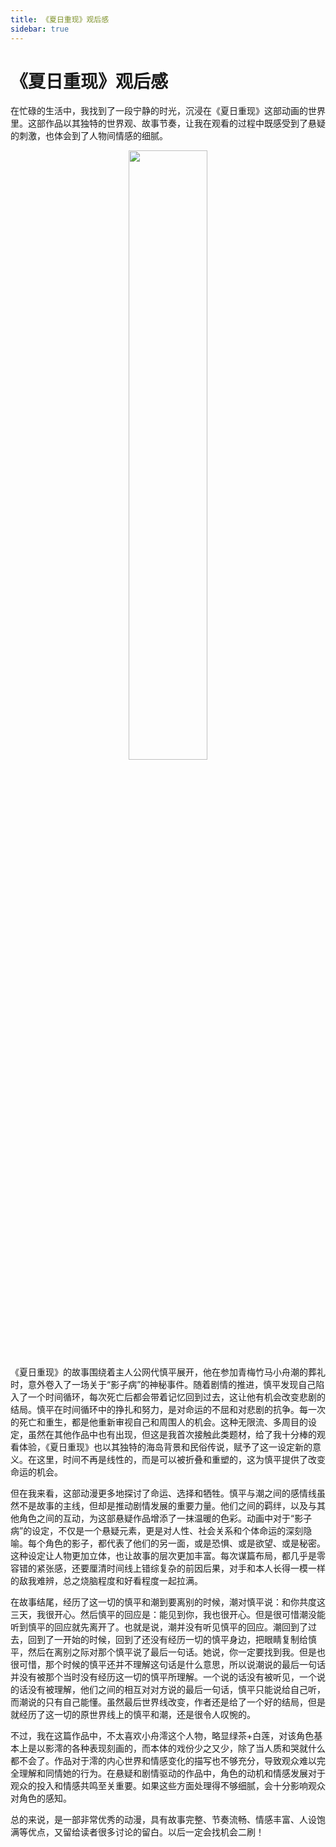 ```yaml
---
title: 《夏日重现》观后感
sidebar: true
---
```


# 《夏日重现》观后感

<ClientOnly>
<title-pv/>
</ClientOnly>


在忙碌的生活中，我找到了一段宁静的时光，沉浸在《夏日重现》这部动画的世界里。这部作品以其独特的世界观、故事节奏，让我在观看的过程中既感受到了悬疑的刺激，也体会到了人物间情感的细腻。

<div style="text-align: center;">
<img src="/img/xrcx.png" style="margin-bottom: -20px;" width="50%" height="50%">
</div>

《夏日重现》的故事围绕着主人公网代慎平展开，他在参加青梅竹马小舟潮的葬礼时，意外卷入了一场关于“影子病”的神秘事件。随着剧情的推进，慎平发现自己陷入了一个时间循环，每次死亡后都会带着记忆回到过去，这让他有机会改变悲剧的结局。慎平在时间循环中的挣扎和努力，是对命运的不屈和对悲剧的抗争。每一次的死亡和重生，都是他重新审视自己和周围人的机会。这种无限流、多周目的设定，虽然在其他作品中也有出现，但这是我首次接触此类题材，给了我十分棒的观看体验，《夏日重现》也以其独特的海岛背景和民俗传说，赋予了这一设定新的意义。在这里，时间不再是线性的，而是可以被折叠和重塑的，这为慎平提供了改变命运的机会。

但在我来看，这部动漫更多地探讨了命运、选择和牺牲。慎平与潮之间的感情线虽然不是故事的主线，但却是推动剧情发展的重要力量。他们之间的羁绊，以及与其他角色之间的互动，为这部悬疑作品增添了一抹温暖的色彩。动画中对于“影子病”的设定，不仅是一个悬疑元素，更是对人性、社会关系和个体命运的深刻隐喻。每个角色的影子，都代表了他们的另一面，或是恐惧、或是欲望、或是秘密。这种设定让人物更加立体，也让故事的层次更加丰富。每次谋篇布局，都几乎是零容错的紧张感，还要厘清时间线上错综复杂的前因后果，对手和本人长得一模一样的敌我难辨，总之烧脑程度和好看程度一起拉满。

在故事结尾，经历了这一切的慎平和潮到要离别的时候，潮对慎平说：和你共度这三天，我很开心。然后慎平的回应是：能见到你，我也很开心。但是很可惜潮没能听到慎平的回应就先离开了。也就是说，潮并没有听见慎平的回应。潮回到了过去，回到了一开始的时候，回到了还没有经历一切的慎平身边，把眼睛复制给慎平，然后在离别之际对那个慎平说了最后一句话。她说，你一定要找到我。但是也很可惜，那个时候的慎平还并不理解这句话是什么意思，所以说潮说的最后一句话并没有被那个当时没有经历这一切的慎平所理解。一个说的话没有被听见，一个说的话没有被理解，他们之间的相互对对方说的最后一句话，慎平只能说给自己听，而潮说的只有自己能懂。虽然最后世界线改变，作者还是给了一个好的结局，但是就经历了这一切的原世界线上的慎平和潮，还是很令人叹惋的。

不过，我在这篇作品中，不太喜欢小舟澪这个人物，略显绿茶+白莲，对该角色基本上是以影澪的各种表现刻画的，而本体的戏份少之又少，除了当人质和哭就什么都不会了。作品对于澪的内心世界和情感变化的描写也不够充分，导致观众难以完全理解和同情她的行为。在悬疑和剧情驱动的作品中，角色的动机和情感发展对于观众的投入和情感共鸣至关重要。如果这些方面处理得不够细腻，会十分影响观众对角色的感知。

总的来说，是一部非常优秀的动漫，具有故事完整、节奏流畅、情感丰富、人设饱满等优点，又留给读者很多讨论的留白。以后一定会找机会二刷！

<ClientOnly>
  <leave/>
</ClientOnly/>